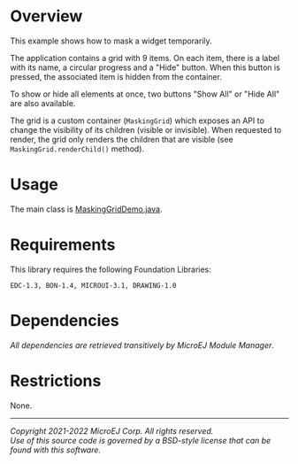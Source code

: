 # Overview

This example shows how to mask a widget temporarily.

The application contains a grid with 9 items.
On each item, there is a label with its name, a circular progress and a "Hide" button.
When this button is pressed, the associated item is hidden from the container.

To show or hide all elements at once, two buttons "Show All" or "Hide All" are also available.

The grid is a custom container (`MaskingGrid`) which exposes an API to change the visibility of its children (visible or invisible). 
When requested to render, the grid only renders the children that are visible (see `MaskingGrid.renderChild()` method).

# Usage

The main class is [MaskingGridDemo.java](src/main/java/com/microej/example/mwt/maskinggrid/MaskingGridDemo.java).

# Requirements

This library requires the following Foundation Libraries:

    EDC-1.3, BON-1.4, MICROUI-3.1, DRAWING-1.0

# Dependencies

_All dependencies are retrieved transitively by MicroEJ Module Manager_.

# Restrictions

None.

---  
_Copyright 2021-2022 MicroEJ Corp. All rights reserved._  
_Use of this source code is governed by a BSD-style license that can be found with this software._  
